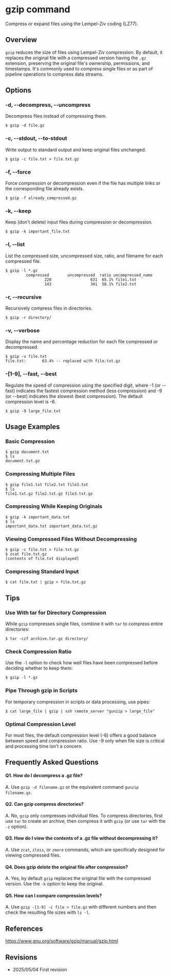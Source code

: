 # gzip command

Compress or expand files using the Lempel-Ziv coding (LZ77).

## Overview

`gzip` reduces the size of files using Lempel-Ziv compression. By default, it replaces the original file with a compressed version having the `.gz` extension, preserving the original file's ownership, permissions, and timestamps. It's commonly used to compress single files or as part of pipeline operations to compress data streams.

## Options

### **-d, --decompress, --uncompress**

Decompress files instead of compressing them.

```console
$ gzip -d file.gz
```

### **-c, --stdout, --to-stdout**

Write output to standard output and keep original files unchanged.

```console
$ gzip -c file.txt > file.txt.gz
```

### **-f, --force**

Force compression or decompression even if the file has multiple links or the corresponding file already exists.

```console
$ gzip -f already_compressed.gz
```

### **-k, --keep**

Keep (don't delete) input files during compression or decompression.

```console
$ gzip -k important_file.txt
```

### **-l, --list**

List the compressed size, uncompressed size, ratio, and filename for each compressed file.

```console
$ gzip -l *.gz
         compressed        uncompressed  ratio uncompressed_name
                 220                 631  65.1% file1.txt
                 143                 341  58.1% file2.txt
```

### **-r, --recursive**

Recursively compress files in directories.

```console
$ gzip -r directory/
```

### **-v, --verbose**

Display the name and percentage reduction for each file compressed or decompressed.

```console
$ gzip -v file.txt
file.txt:       63.4% -- replaced with file.txt.gz
```

### **-[1-9], --fast, --best**

Regulate the speed of compression using the specified digit, where -1 (or --fast) indicates the fastest compression method (less compression) and -9 (or --best) indicates the slowest (best compression). The default compression level is -6.

```console
$ gzip -9 large_file.txt
```

## Usage Examples

### Basic Compression

```console
$ gzip document.txt
$ ls
document.txt.gz
```

### Compressing Multiple Files

```console
$ gzip file1.txt file2.txt file3.txt
$ ls
file1.txt.gz file2.txt.gz file3.txt.gz
```

### Compressing While Keeping Originals

```console
$ gzip -k important_data.txt
$ ls
important_data.txt important_data.txt.gz
```

### Viewing Compressed Files Without Decompressing

```console
$ gzip -c file.txt > file.txt.gz
$ zcat file.txt.gz
[contents of file.txt displayed]
```

### Compressing Standard Input

```console
$ cat file.txt | gzip > file.txt.gz
```

## Tips

### Use With tar for Directory Compression

While `gzip` compresses single files, combine it with `tar` to compress entire directories:

```console
$ tar -czf archive.tar.gz directory/
```

### Check Compression Ratio

Use the `-l` option to check how well files have been compressed before deciding whether to keep them:

```console
$ gzip -l *.gz
```

### Pipe Through gzip in Scripts

For temporary compression in scripts or data processing, use pipes:

```console
$ cat large_file | gzip | ssh remote_server "gunzip > large_file"
```

### Optimal Compression Level

For most files, the default compression level (-6) offers a good balance between speed and compression ratio. Use -9 only when file size is critical and processing time isn't a concern.

## Frequently Asked Questions

#### Q1. How do I decompress a .gz file?
A. Use `gzip -d filename.gz` or the equivalent command `gunzip filename.gz`.

#### Q2. Can gzip compress directories?
A. No, `gzip` only compresses individual files. To compress directories, first use `tar` to create an archive, then compress it with `gzip` (or use `tar` with the `-z` option).

#### Q3. How do I view the contents of a .gz file without decompressing it?
A. Use `zcat`, `zless`, or `zmore` commands, which are specifically designed for viewing compressed files.

#### Q4. Does gzip delete the original file after compression?
A. Yes, by default `gzip` replaces the original file with the compressed version. Use the `-k` option to keep the original.

#### Q5. How can I compare compression levels?
A. Use `gzip -[1-9] -c file > file.gz` with different numbers and then check the resulting file sizes with `ls -l`.

## References

https://www.gnu.org/software/gzip/manual/gzip.html

## Revisions

- 2025/05/04 First revision